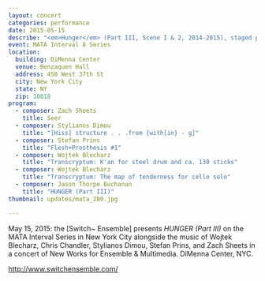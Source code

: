 ```yaml
---
layout: concert
categories: performance
date: 2015-05-15
describe: "<em>Hunger</em> (Part III, Scene I & 2, 2014-2015), staged premiere, [Switch~ Ensemble]."
event: MATA Interval 8 Series
location:
  building: DiMenna Center
  venue: Benzaquen Hall
  address: 450 West 37th St
  city: New York City
  state: NY
  zip: 10018
program:
  - composer: Zach Sheets
    title: Seer
  - composer: Stylianos Dimou
    title: "[Hiss] structure . . .from {with[in} - g]"
  - composer: Stefan Prins
    title: "Flesh+Prosthesis #1"
  - composer: Wojtek Blecharz
    title: "Transcryptum: K'an for steel drum and ca. 130 sticks"
  - composer: Wojtek Blecharz
    title: "Transcryptum: The map of tenderness for cello solo"
  - composer: Jason Thorpe Buchanan
    title: "HUNGER (Part III)"
thumbnail: updates/mata_280.jpg

---
```


May 15, 2015: the [Switch~ Ensemble] presents *HUNGER (Part III)* on the MATA Interval Series in New York City alongside the music of Wojtek Blecharz, Chris Chandler, Stylianos Dimou, Stefan Prins, and Zach Sheets in a concert of New Works for Ensemble & Multimedia. DiMenna Center, NYC.

http://www.switchensemble.com/
